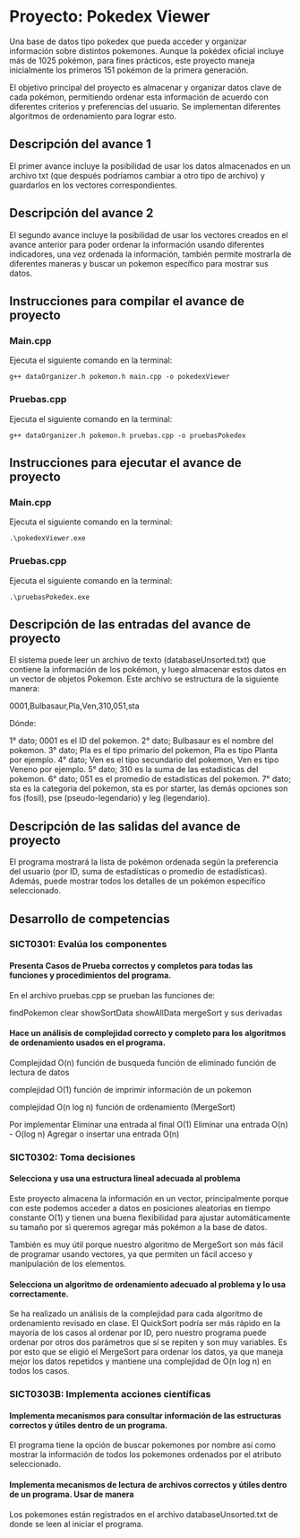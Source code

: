 # Proyecto: Pokedex Viewer
Una base de datos tipo pokedex que pueda acceder y organizar información sobre distintos pokemones. Aunque la pokédex oficial incluye más de 1025 pokémon, para fines prácticos, este proyecto maneja inicialmente los primeros 151 pokémon de la primera generación.

El objetivo principal del proyecto es almacenar y organizar datos clave de cada pokémon, permitiendo ordenar esta información de acuerdo con diferentes criterios y preferencias del usuario. Se implementan diferentes algoritmos de ordenamiento para lograr esto.

## Descripción del avance 1
El primer avance incluye la posibilidad de usar los datos almacenados en un archivo txt (que después podríamos cambiar a otro tipo de archivo) y guardarlos en los vectores correspondientes.

## Descripción del avance 2
El segundo avance incluye la posibilidad de usar los vectores creados en el avance anterior para poder ordenar la información usando diferentes indicadores, una vez ordenada la información, también permite mostrarla de diferentes maneras y buscar un pokemon específico para mostrar sus datos.

## Instrucciones para compilar el avance de proyecto
### Main.cpp
Ejecuta el siguiente comando en la terminal:

`g++ dataOrganizer.h pokemon.h main.cpp -o pokedexViewer`

### Pruebas.cpp
Ejecuta el siguiente comando en la terminal:

`g++ dataOrganizer.h pokemon.h pruebas.cpp -o pruebasPokedex` 

## Instrucciones para ejecutar el avance de proyecto
### Main.cpp
Ejecuta el siguiente comando en la terminal:

`.\pokedexViewer.exe`

### Pruebas.cpp
Ejecuta el siguiente comando en la terminal:

`.\pruebasPokedex.exe`

## Descripción de las entradas del avance de proyecto
El sistema puede leer un archivo de texto (databaseUnsorted.txt) que contiene la información de los pokémon, y luego almacenar estos datos en un vector de objetos Pokemon. Este archivo se estructura de la siguiente manera:

0001,Bulbasaur,Pla,Ven,310,051,sta

Dónde:

1° dato; 0001 es el ID del pokemon.
2° dato; Bulbasaur es el nombre del pokemon.
3° dato; Pla es el tipo primario del pokemon, Pla es tipo Planta por ejemplo.
4° dato; Ven es el tipo secundario del pokemon, Ven es tipo Veneno por ejemplo.
5° dato; 310 es la suma de las estadisticas del pokemon.
6° dato; 051 es el promedio de estadisticas del pokemon.
7° dato; sta es la categoria del pokemon, sta es por starter, las demás opciones son fos (fosil), pse (pseudo-legendario) y leg (legendario).

## Descripción de las salidas del avance de proyecto
El programa mostrará la lista de pokémon ordenada según la preferencia del usuario (por ID, suma de estadísticas o promedio de estadísticas). Además, puede mostrar todos los detalles de un pokémon específico seleccionado.

## Desarrollo de competencias

### SICT0301: Evalúa los componentes
#### Presenta Casos de Prueba correctos y completos para todas las funciones y procedimientos del programa.

En el archivo pruebas.cpp se prueban las funciones de:

findPokemon
clear
showSortData
showAllData
mergeSort y sus derivadas

#### Hace un análisis de complejidad correcto y completo para los algoritmos de ordenamiento usados en el programa.

Complejidad O(n)
    función de busqueda
    función de eliminado
    función de lectura de datos

complejidad O(1)
    función de imprimir información de un pokemon

complejidad O(n log n)
    función de ordenamiento (MergeSort)

Por implementar
    Eliminar una entrada al final O(1)
    Eliminar una entrada O(n) - O(log n)
    Agregar o insertar una entrada O(n)

### SICT0302: Toma decisiones
#### Selecciona y usa una estructura lineal adecuada al problema
Este proyecto almacena la información en un vector, principalmente porque con este podemos acceder a datos en posiciones aleatorias en tiempo constante O(1) y tienen una buena flexibilidad para ajustar automáticamente su tamaño por si queremos agregar más pokémon a la base de datos.

También es muy útil porque nuestro algoritmo de MergeSort son más fácil de programar usando vectores, ya que permiten un fácil acceso y manipulación de los elementos.

#### Selecciona un algoritmo de ordenamiento adecuado al problema y lo usa correctamente.
Se ha realizado un análisis de la complejidad para cada algoritmo de ordenamiento revisado en clase. El QuickSort podría ser más rápido en la mayoría de los casos al ordenar por ID, pero nuestro programa puede ordenar por otros dos parámetros que sí se repiten y son muy variables. Es por esto que se eligió el MergeSort para ordenar los datos, ya que maneja mejor los datos repetidos y mantiene una complejidad de O(n log n) en todos los casos.

### SICT0303B: Implementa acciones científicas
#### Implementa mecanismos para consultar información de las estructuras correctos y útiles dentro de un programa.
El programa tiene la opción de buscar pokemones por nombre así como mostrar la información de todos los pokemones ordenados por el atributo seleccionado.

#### Implementa mecanismos de lectura de archivos correctos y útiles dentro de un programa. Usar de manera
Los pokemones están registrados en el archivo databaseUnsorted.txt de donde se leen al iniciar el programa.